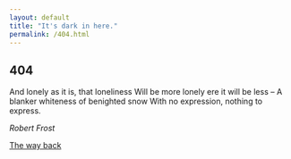 ```yaml
---
layout: default
title: "It's dark in here."
permalink: /404.html
---
```

## 404

And lonely as it is, that loneliness
Will be more lonely ere it will be less –
A blanker whiteness of benighted snow
With no expression, nothing to express.

*Robert Frost*

[The way back](paulrbts.github.io/blog)
